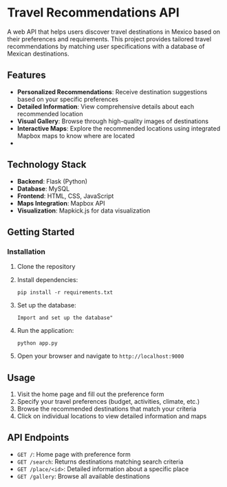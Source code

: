 # Travel Recommendations API

A web API that helps users discover travel destinations in Mexico based on their preferences and requirements. This project provides tailored travel recommendations by matching user specifications with a database of Mexican destinations.

## Features

- **Personalized Recommendations**: Receive destination suggestions based on your specific preferences
- **Detailed Information**: View comprehensive details about each recommended location
- **Visual Gallery**: Browse through high-quality images of destinations
- **Interactive Maps**: Explore the recommended locations using integrated Mapbox maps to know where are located
- 

## Technology Stack

- **Backend**: Flask (Python)
- **Database**: MySQL
- **Frontend**: HTML, CSS, JavaScript
- **Maps Integration**: Mapbox API
- **Visualization**: Mapkick.js for data visualization

## Getting Started


### Installation

1. Clone the repository

2. Install dependencies:
   ```
   pip install -r requirements.txt
   ```

3. Set up the database:
   ```
   Import and set up the database"
   ```

4. Run the application:
   ```
   python app.py
   ```

5. Open your browser and navigate to `http://localhost:9000`

## Usage

1. Visit the home page and fill out the preference form
2. Specify your travel preferences (budget, activities, climate, etc.)
3. Browse the recommended destinations that match your criteria
4. Click on individual locations to view detailed information and maps

## API Endpoints

- `GET /`: Home page with preference form
- `GET /search`: Returns destinations matching search criteria
- `GET /place/<id>`: Detailed information about a specific place
- `GET /gallery`: Browse all available destinations
